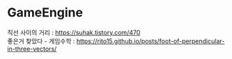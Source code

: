 # GameEngine

직선 사이의 거리 : https://suhak.tistory.com/470  
좋은거 찾았다 - 게임수학 : https://rito15.github.io/posts/foot-of-perpendicular-in-three-vectors/
